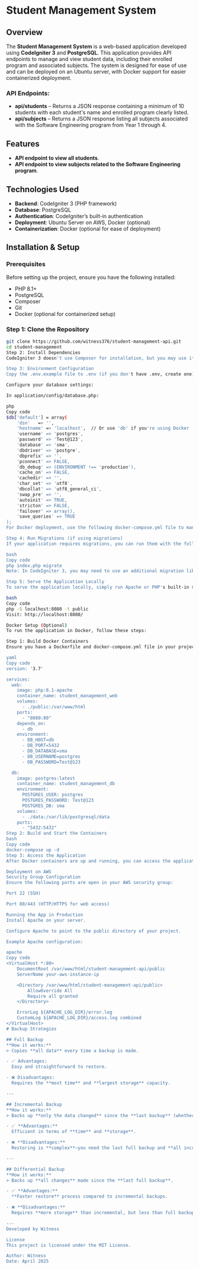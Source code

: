 # Student Management System

## Overview

The **Student Management System** is a web-based application developed using **CodeIgniter 3** and **PostgreSQL**. This application provides API endpoints to manage and view student data, including their enrolled program and associated subjects. The system is designed for ease of use and can be deployed on an Ubuntu server, with Docker support for easier containerized deployment.

### API Endpoints:
- **api/students** – Returns a JSON response containing a minimum of 10 students with each student's name and enrolled program clearly listed.
- **api/subjects** – Returns a JSON response listing all subjects associated with the Software Engineering program from Year 1 through 4.

## Features
- **API endpoint to view all students**.
- **API endpoint to view subjects related to the Software Engineering program**.

## Technologies Used
- **Backend**: CodeIgniter 3 (PHP framework)
- **Database**: PostgreSQL
- **Authentication**: CodeIgniter’s built-in authentication
- **Deployment**: Ubuntu Server on AWS, Docker (optional)
- **Containerization**: Docker (optional for ease of deployment)

## Installation & Setup

### Prerequisites
Before setting up the project, ensure you have the following installed:

- PHP 8.1+
- PostgreSQL
- Composer
- Git
- Docker (optional for containerized setup)

### Step 1: Clone the Repository
```bash
git clone https://github.com/witness376/student-management-api.git
cd student-management
Step 2: Install Dependencies
CodeIgniter 3 doesn't use Composer for installation, but you may use it for managing libraries. For now, ensure that your CodeIgniter 3 project is ready with the necessary dependencies. You may need to manually set up your composer.json if required.

Step 3: Environment Configuration
Copy the .env.example file to .env (if you don't have .env, create one).

Configure your database settings:

In application/config/database.php:

php
Copy code
$db['default'] = array(
    'dsn'   => '',
    'hostname' => 'localhost',  // Or use 'db' if you're using Docker
    'username' => 'postgres',
    'password' => 'Test@123',
    'database' => 'sma',
    'dbdriver' => 'postgre',
    'dbprefix' => '',
    'pconnect' => FALSE,
    'db_debug' => (ENVIRONMENT !== 'production'),
    'cache_on' => FALSE,
    'cachedir' => '',
    'char_set' => 'utf8',
    'dbcollat' => 'utf8_general_ci',
    'swap_pre' => '',
    'autoinit' => TRUE,
    'stricton' => FALSE,
    'failover' => array(),
    'save_queries' => TRUE
);
For Docker deployment, use the following docker-compose.yml file to manage the PostgreSQL and PHP containers.

Step 4: Run Migrations (if using migrations)
If your application requires migrations, you can run them with the following command:

bash
Copy code
php index.php migrate
Note: In CodeIgniter 3, you may need to use an additional migration library to handle database migrations, as CodeIgniter does not natively support migrations in the same way as newer versions.

Step 5: Serve the Application Locally
To serve the application locally, simply run Apache or PHP's built-in server:

bash
Copy code
php -S localhost:8080 -t public
Visit: http://localhost:8080/

Docker Setup (Optional)
To run the application in Docker, follow these steps:

Step 1: Build Docker Containers
Ensure you have a Dockerfile and docker-compose.yml file in your project root directory. Here's an example docker-compose.yml file for the project:

yaml
Copy code
version: '3.7'

services:
  web:
    image: php:8.1-apache
    container_name: student_management_web
    volumes:
      - ./public:/var/www/html
    ports:
      - "8080:80"
    depends_on:
      - db
    environment:
      - DB_HOST=db
      - DB_PORT=5432
      - DB_DATABASE=sma
      - DB_USERNAME=postgres
      - DB_PASSWORD=Test@123

  db:
    image: postgres:latest
    container_name: student_management_db
    environment:
      POSTGRES_USER: postgres
      POSTGRES_PASSWORD: Test@123
      POSTGRES_DB: sma
    volumes:
      - ./data:/var/lib/postgresql/data
    ports:
      - "5432:5432"
Step 2: Build and Start the Containers
bash
Copy code
docker-compose up -d
Step 3: Access the Application
After Docker containers are up and running, you can access the application at http://localhost:8080/.

Deployment on AWS
Security Group Configuration
Ensure the following ports are open in your AWS security group:

Port 22 (SSH)

Port 80/443 (HTTP/HTTPS for web access)

Running the App in Production
Install Apache on your server.

Configure Apache to point to the public directory of your project.

Example Apache configuration:

apache
Copy code
<VirtualHost *:80>
    DocumentRoot /var/www/html/student-management-api/public
    ServerName your-aws-instance-ip

    <Directory /var/www/html/student-management-api/public>
        AllowOverride All
        Require all granted
    </Directory>

    ErrorLog ${APACHE_LOG_DIR}/error.log
    CustomLog ${APACHE_LOG_DIR}/access.log combined
</VirtualHost>
# Backup Strategies

## Full Backup
**How it works:**  
> Copies **all data** every time a backup is made.

- ✅ Advantages:  
  Easy and straightforward to restore.

- ❌ Disadvantages:  
  Requires the **most time** and **largest storage** capacity.

---

## Incremental Backup
**How it works:**  
> Backs up **only the data changed** since the **last backup** (whether full or incremental).

- ✅ **Advantages:**  
  Efficient in terms of **time** and **storage**.

- ❌ **Disadvantages:**  
  Restoring is **complex**—you need the last full backup and **all incremental backups** made since.

---

## Differential Backup
**How it works:**  
> Backs up **all changes** made since the **last full backup**.

- ✅ **Advantages:**  
  **Faster restore** process compared to incremental backups.

- ❌ **Disadvantages:**  
  Requires **more storage** than incremental, but less than full backups.

---
Developed by Witness

License
This project is licensed under the MIT License.

Author: Witness
Date: April 2025
